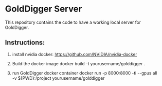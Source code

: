 # GoldDigger Server

This repository contains the code to have a working local server for GoldDigger.

## Instructions:

1. install nvidia docker:
  https://github.com/NVIDIA/nvidia-docker

2. Build the docker image
  docker build -t yourusername/golddigger .

3. run GoldDigger docker container
  docker run -p 8000:8000 -ti --gpus all -v ${PWD}:/project yourusername/golddigger
